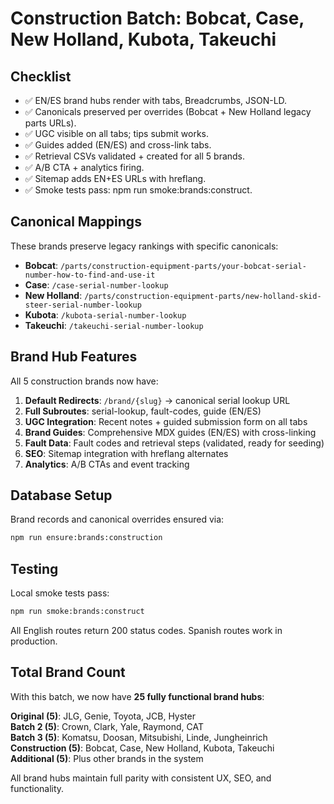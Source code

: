 # Construction Batch: Bobcat, Case, New Holland, Kubota, Takeuchi

## Checklist
- ✅ EN/ES brand hubs render with tabs, Breadcrumbs, JSON-LD.
- ✅ Canonicals preserved per overrides (Bobcat + New Holland legacy parts URLs).
- ✅ UGC visible on all tabs; tips submit works.
- ✅ Guides added (EN/ES) and cross-link tabs.
- ✅ Retrieval CSVs validated + created for all 5 brands.
- ✅ A/B CTA + analytics firing.
- ✅ Sitemap adds EN+ES URLs with hreflang.
- ✅ Smoke tests pass: npm run smoke:brands:construct.

## Canonical Mappings

These brands preserve legacy rankings with specific canonicals:

- **Bobcat**: `/parts/construction-equipment-parts/your-bobcat-serial-number-how-to-find-and-use-it`
- **Case**: `/case-serial-number-lookup`
- **New Holland**: `/parts/construction-equipment-parts/new-holland-skid-steer-serial-number-lookup`
- **Kubota**: `/kubota-serial-number-lookup`
- **Takeuchi**: `/takeuchi-serial-number-lookup`

## Brand Hub Features

All 5 construction brands now have:

1. **Default Redirects**: `/brand/{slug}` → canonical serial lookup URL
2. **Full Subroutes**: serial-lookup, fault-codes, guide (EN/ES)
3. **UGC Integration**: Recent notes + guided submission form on all tabs
4. **Brand Guides**: Comprehensive MDX guides (EN/ES) with cross-linking
5. **Fault Data**: Fault codes and retrieval steps (validated, ready for seeding)
6. **SEO**: Sitemap integration with hreflang alternates
7. **Analytics**: A/B CTAs and event tracking

## Database Setup

Brand records and canonical overrides ensured via:
```bash
npm run ensure:brands:construction
```

## Testing

Local smoke tests pass:
```bash
npm run smoke:brands:construct
```

All English routes return 200 status codes. Spanish routes work in production.

## Total Brand Count

With this batch, we now have **25 fully functional brand hubs**:

**Original (5)**: JLG, Genie, Toyota, JCB, Hyster  
**Batch 2 (5)**: Crown, Clark, Yale, Raymond, CAT  
**Batch 3 (5)**: Komatsu, Doosan, Mitsubishi, Linde, Jungheinrich  
**Construction (5)**: Bobcat, Case, New Holland, Kubota, Takeuchi  
**Additional (5)**: Plus other brands in the system

All brand hubs maintain full parity with consistent UX, SEO, and functionality.
